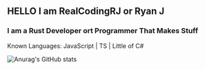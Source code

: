 <h2>HELLO I am RealCodingRJ or Ryan J</h2> 
<h3>I am a Rust Developer ort Programmer That Makes Stuff</h3>

Known Languages: JavaScript | TS | Little of C#

![Anurag's GitHub stats](https://github-readme-stats.vercel.app/api?username=realcodingrj&show_icons=true&theme=radical)
